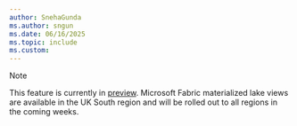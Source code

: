 ```yaml
---
author: SnehaGunda
ms.author: sngun
ms.date: 06/16/2025
ms.topic: include
ms.custom: 
---
```


> [!NOTE]
> This feature is currently in [preview](../../fundamentals/preview.md). Microsoft Fabric materialized lake views are available in the UK South region and will be rolled out to all regions in the coming weeks.
